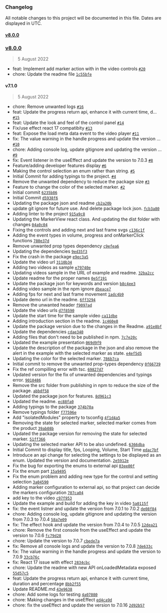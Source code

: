 ### Changelog

All notable changes to this project will be documented in this file. Dates are displayed in UTC.

#### [v8.0.0](https://github.com/amittkSharma/react-video-player-extended/compare/v8.0.0...v8.0.0)

### [v8.0.0](https://github.com/amittkSharma/react-video-player-extended/compare/v7.1.0...v8.0.0)

> 5 August 2022

- feat: Implement add marker action with in the video controls [`#20`](https://github.com/amittkSharma/react-video-player-extended/pull/20)
- chore: Update the readme file [`1c55bfe`](https://github.com/amittkSharma/react-video-player-extended/commit/1c55bfe199fdaf217c50a32ec10a1b8d2c5fcbd6)

#### v7.1.0

> 5 August 2022

- chore: Remove unwanted logs [`#16`](https://github.com/amittkSharma/react-video-player-extended/pull/16)
- feat: Update the progress return api, enhance it with current time, d… [`#15`](https://github.com/amittkSharma/react-video-player-extended/pull/15)
- feat: Update the look and feel of the control panel [`#14`](https://github.com/amittkSharma/react-video-player-extended/pull/14)
- Fix/use effect react 17 compatibity [`#13`](https://github.com/amittkSharma/react-video-player-extended/pull/13)
- feat: Expose the load meta data event to the video player [`#11`](https://github.com/amittkSharma/react-video-player-extended/pull/11)
- fix: The value warning in the handle progress and update the version … [`#10`](https://github.com/amittkSharma/react-video-player-extended/pull/10)
- chore: Adding console log, update gitignore and updating the version … [`#9`](https://github.com/amittkSharma/react-video-player-extended/pull/9)
- fix: Event listener in the useEffect and update the version to 7.0.3 [`#8`](https://github.com/amittkSharma/react-video-player-extended/pull/8)
- Feature/adding developer features display [`#6`](https://github.com/amittkSharma/react-video-player-extended/pull/6)
- Making the control selection an enum rather than string. [`#5`](https://github.com/amittkSharma/react-video-player-extended/pull/5)
- Initial Commit for adding typings to the project. [`#4`](https://github.com/amittkSharma/react-video-player-extended/pull/4)
- Remove the unwanted dependency to reduce the package size [`#3`](https://github.com/amittkSharma/react-video-player-extended/pull/3)
- Feature to change the color of the selected marker. [`#2`](https://github.com/amittkSharma/react-video-player-extended/pull/2)
- Initial commit [`6235b86`](https://github.com/amittkSharma/react-video-player-extended/commit/6235b86309874d9836316a6a37e27f382ab29b16)
- Initial Commit [`d5938f6`](https://github.com/amittkSharma/react-video-player-extended/commit/d5938f626eb8f432f566488acbc6ea8cb242c613)
- Updating the package json and readme [`cb2a20b`](https://github.com/amittkSharma/react-video-player-extended/commit/cb2a20b836e81816a47b30f764d12473a55d83e6)
- update git ignore for future use. And delete package lock json. [`fcb3a80`](https://github.com/amittkSharma/react-video-player-extended/commit/fcb3a80ec18584ca49b3c35ebecf0ae3a1a5fea0)
- Adding linter to the project [`915a9c8`](https://github.com/amittkSharma/react-video-player-extended/commit/915a9c851d0616ba7e0f78a6b02153521203d980)
- Updating the MarkerView react class. And updating the dist folder with changes [`04a0c04`](https://github.com/amittkSharma/react-video-player-extended/commit/04a0c04deb91f9d128b79781116a6a91d5343a5a)
- Fixing the controls and adding next and last frame svgs [`c136c1f`](https://github.com/amittkSharma/react-video-player-extended/commit/c136c1f58d974877e4fb207e87ea701ea8584099)
- Adding the event types in volume, progress and onMarkerClick functions [`780e37d`](https://github.com/amittkSharma/react-video-player-extended/commit/780e37da47fd6601f46733660c77d6ecff86ad2a)
- Remove unwanted prop types dependency [`c9efea6`](https://github.com/amittkSharma/react-video-player-extended/commit/c9efea6cf8121e2237a1dee42a756750d12e3283)
- Updating the dependencies [`9ed35f3`](https://github.com/amittkSharma/react-video-player-extended/commit/9ed35f396ef85671fcb10a899bc1a2250d7b35e2)
- Fix the crash in the package [`e9ec3a5`](https://github.com/amittkSharma/react-video-player-extended/commit/e9ec3a54a036215660f6943e941c50c43a4472b8)
- Update the video url [`3110b34`](https://github.com/amittkSharma/react-video-player-extended/commit/3110b3429ee7915934e4e25a666cb8da4003203b)
- Adding two videos as sample [`e79740e`](https://github.com/amittkSharma/react-video-player-extended/commit/e79740e32ff43f20e2b19239ac508119a95d1f65)
- Updating videos sample in the URL of example and readme. [`32ba2cc`](https://github.com/amittkSharma/react-video-player-extended/commit/32ba2cc4c6385a359db167b3c13f227585a116d1)
- Update readme for the proper names [`0e5f191`](https://github.com/amittkSharma/react-video-player-extended/commit/0e5f1916ee85fd9da325042470666c86df33bc90)
- Update the package json for keywords and version [`b8c4ee3`](https://github.com/amittkSharma/react-video-player-extended/commit/b8c4ee3809447fcd3041459c1dacad2422d7a64f)
- Adding video sample in the npm ignore [`dbeace7`](https://github.com/amittkSharma/react-video-player-extended/commit/dbeace7331805c65d3470e04817fae927cf9cdf8)
- Adding fps for next and last frame movement [`1adc4b9`](https://github.com/amittkSharma/react-video-player-extended/commit/1adc4b977ba3759798316b23d31fe15d4f57fa35)
- Update demo url in the readme. [`6ff3294`](https://github.com/amittkSharma/react-video-player-extended/commit/6ff3294d74f0d7778ebc3b3ceb76709c108b01eb)
- Remove the unwanted header [`f9097ad`](https://github.com/amittkSharma/react-video-player-extended/commit/f9097ad8dc624482ba390407941947c85a7d8ebe)
- Update the video urls [`d7f8590`](https://github.com/amittkSharma/react-video-player-extended/commit/d7f8590bafcadc1a10abec1e6034f8e37c7c96ae)
- Update the start time for the sample video [`ca11dbe`](https://github.com/amittkSharma/react-video-player-extended/commit/ca11dbe01714c64b53bffa1114eca15a712a2028)
- Adding introduction section in the readme. [`1c460e8`](https://github.com/amittkSharma/react-video-player-extended/commit/1c460e8aa824095b56a9b2a3092fbb1f73d324fb)
- Update the package version due to the changes in the Readme. [`a91e8bf`](https://github.com/amittkSharma/react-video-player-extended/commit/a91e8bf279b7dbd19ed49c3abb5f8971f09edf28)
- Update the dependencies [`cdae340`](https://github.com/amittkSharma/react-video-player-extended/commit/cdae3400f632b351d2565452a986bed800dcc57d)
- Adding files that don't need to be published in npm. [`7c7e20c`](https://github.com/amittkSharma/react-video-player-extended/commit/7c7e20c556fd657dff2689051a3675f6edc2954f)
- Updated the example presentation [`069d9f9`](https://github.com/amittkSharma/react-video-player-extended/commit/069d9f9f5d59c5ee7b10376422103547ef489512)
- Update the description of the package in the json and also remove the alert in the example with the selected marker as state. [`e4ef5d5`](https://github.com/amittkSharma/react-video-player-extended/commit/e4ef5d5d513991b94c66cddf2fb01b1c7c5919ec)
- Updating the color for the selected marker. [`786b7ca`](https://github.com/amittkSharma/react-video-player-extended/commit/786b7ca997101cce0ef3c3130a3863b63e88fde8)
- Initial commit to remove the unwanted prop-types dependency [`0f66739`](https://github.com/amittkSharma/react-video-player-extended/commit/0f66739579efb39f6ccca214f461b83345faf82a)
- Fix the ref compilling error with tsc. [`69827d7`](https://github.com/amittkSharma/react-video-player-extended/commit/69827d7d5169568e067e3f035ec2d8f4dffd524b)
- Updated version for the fix of unwanted dependencies and typings error. [`9010486`](https://github.com/amittkSharma/react-video-player-extended/commit/9010486cca8df42398a92d5c7bcc0adf6d820969)
- Remove the src folder from publishing in npm to reduce the size of the package. [`abbdf58`](https://github.com/amittkSharma/react-video-player-extended/commit/abbdf586a79f915740fe0af7a7d8ceb7aa3435a4)
- Updated the package json for features. [`8d961c3`](https://github.com/amittkSharma/react-video-player-extended/commit/8d961c3f472be216ca3c7322c295aa4e0313cfda)
- Updated the readme. [`ec88fa0`](https://github.com/amittkSharma/react-video-player-extended/commit/ec88fa0d9c2f5c4cfdaf24c7bd1703e5d2da3008)
- Adding typings to the package [`374b70a`](https://github.com/amittkSharma/react-video-player-extended/commit/374b70af42ff7d7c57178cdc38ec8fb33cb55237)
- Remove typings folder [`f77596e`](https://github.com/amittkSharma/react-video-player-extended/commit/f77596e4865ff56f5d27ac57e6ddb3bef08c9ad6)
- Add "isolatedModules" property to tsconfig [`4f1d4a5`](https://github.com/amittkSharma/react-video-player-extended/commit/4f1d4a5c6c3d620c74ee7842b545e66defff1a8b)
- Removing the state for selected marker, selected marker comes from the product [`39ab08b`](https://github.com/amittkSharma/react-video-player-extended/commit/39ab08bd775cfd997a1d5742623fb6577268af90)
- Updated the package version for removing the state for selected marker. [`51ff366`](https://github.com/amittkSharma/react-video-player-extended/commit/51ff366fe8e4979a9b7d2da6a190904ae9946bd2)
- Updating the selected marker API to be also undefined. [`6366dba`](https://github.com/amittkSharma/react-video-player-extended/commit/6366dba58bedc054ba133112dd8915697fdc1b68)
- Initial Commit to display title, fps, Looping, Volume, Start Time [`edac7bf`](https://github.com/amittkSharma/react-video-player-extended/commit/edac7bfd67b2269e956492b2c2ce387c30f80949)
- Introduce an api change for selecting the settings to be displayed as an enum. Updated the version and documentation. [`2e5912e`](https://github.com/amittkSharma/react-video-player-extended/commit/2e5912e5958f4bb4e50ffea5905c1f85740242c9)
- Fix the bug for exporting the enums to external api [`03ee00f`](https://github.com/amittkSharma/react-video-player-extended/commit/03ee00f05d8f1f08600ff50e168bb43f0b10900c)
- Fix the enum part [`15a9495`](https://github.com/amittkSharma/react-video-player-extended/commit/15a94955d67f7a9dfc7a054f8d8d0c27733ac651)
- Fix the enum problem and adding new type for the control and setting selection [`3a04590`](https://github.com/amittkSharma/react-video-player-extended/commit/3a04590b1a6e7535a8fa871c021d150c39e73937)
- Adding marker configuration to external api, so that project can decide the markers configuration [`707ca04`](https://github.com/amittkSharma/react-video-player-extended/commit/707ca04d1bdf8600bf4363bf4a0908ce3ed68e9e)
- add key to the video [`c97f953`](https://github.com/amittkSharma/react-video-player-extended/commit/c97f95386bc0f559e19ffe5e8ed088e46ad310cb)
- Update the example and build for adding the key in video [`5a0115f`](https://github.com/amittkSharma/react-video-player-extended/commit/5a0115fb61d7b0ac053fa5c60eead707bb8ebade)
- fix: the event listner and update the version from 7.0.1 to 7.0.2 [`de08f84`](https://github.com/amittkSharma/react-video-player-extended/commit/de08f84df5c36740e1f3bf4a8137feb9149631e9)
- chore: Adding console log, update gitignore and updating the version from 7.0.3 to 7.0.4 [`58a7e09`](https://github.com/amittkSharma/react-video-player-extended/commit/58a7e09ed93b1efd53734894ad6137474ffbba80)
- fix: The effect hook and update the version from 7.0.4 to 7.0.5 [`12dea21`](https://github.com/amittkSharma/react-video-player-extended/commit/12dea212ece785e68e61f86704e4ed72e0fb11b7)
- chore: Remove the first console from the useEffect and update the version to 7.0.6 [`fc79d28`](https://github.com/amittkSharma/react-video-player-extended/commit/fc79d28b8cd979372778e125ea7aa6a2a69e7778)
- chore: Update the version to 7.0.7 [`cbede7a`](https://github.com/amittkSharma/react-video-player-extended/commit/cbede7af2911f381f408adbcbfc18f71b64e6746)
- fix: Remove all console logs and update the version to 7.0.8 [`7de633c`](https://github.com/amittkSharma/react-video-player-extended/commit/7de633ce1c962ddf7596efbfbae3a8ea7316847e)
- fix: The value warning in the handle progress and update the version to 7.0.9 [`33cb76c`](https://github.com/amittkSharma/react-video-player-extended/commit/33cb76ce55d271247d3aaf457ca06597f97899d5)
- fix: React 17 issue with effect [`2834cbc`](https://github.com/amittkSharma/react-video-player-extended/commit/2834cbc0aaa34f15a4347f73c858573d141ac07f)
- chore: Update the readme with new API onLoadedMetadata exposed [`55d57c5`](https://github.com/amittkSharma/react-video-player-extended/commit/55d57c597b5d3936f9a9e2dc4834ac737783f8db)
- feat: Update the progress return api, enhance it with current time, duration and percentage [`8bb2f55`](https://github.com/amittkSharma/react-video-player-extended/commit/8bb2f550b2019ef906b9baf9bf75e455efa8430c)
- Update README.md [`43e9638`](https://github.com/amittkSharma/react-video-player-extended/commit/43e96380bc981e4b5e1acc772f0f08855e0a4cef)
- chore: Add some logs for testing [`4a07080`](https://github.com/amittkSharma/react-video-player-extended/commit/4a07080981e1669b66f80f20d7f897653f05cfb7)
- chore: Making changes in the useEffect [`ed4ca9d`](https://github.com/amittkSharma/react-video-player-extended/commit/ed4ca9d8b197f9208573f486cf242faa073d3c42)
- chore: fix the useEffect and update the version to  7.0.16 [`2d92b57`](https://github.com/amittkSharma/react-video-player-extended/commit/2d92b57543fbb4a0555214c4edcc256ddf4e0408)
